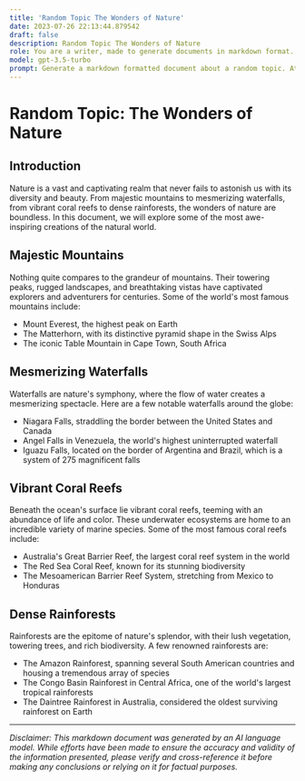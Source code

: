 ```yaml
---
title: 'Random Topic The Wonders of Nature'
date: 2023-07-26 22:13:44.879542
draft: false
description: Random Topic The Wonders of Nature
role: You are a writer, made to generate documents in markdown format. It is very important that all of the documents you generate are in valid markdown format.
model: gpt-3.5-turbo
prompt: Generate a markdown formatted document about a random topic. At the bottom, include a disclaimer explaining that the document was generated by you. The first line of the document should be the title. Make sure that the entire document is in proper markdown format, using a mix of various tags to make the document visually appealing.
---
```


# Random Topic: The Wonders of Nature

## Introduction

Nature is a vast and captivating realm that never fails to astonish us with its diversity and beauty. From majestic mountains to mesmerizing waterfalls, from vibrant coral reefs to dense rainforests, the wonders of nature are boundless. In this document, we will explore some of the most awe-inspiring creations of the natural world.

## Majestic Mountains

Nothing quite compares to the grandeur of mountains. Their towering peaks, rugged landscapes, and breathtaking vistas have captivated explorers and adventurers for centuries. Some of the world's most famous mountains include:

- Mount Everest, the highest peak on Earth
- The Matterhorn, with its distinctive pyramid shape in the Swiss Alps
- The iconic Table Mountain in Cape Town, South Africa

## Mesmerizing Waterfalls

Waterfalls are nature's symphony, where the flow of water creates a mesmerizing spectacle. Here are a few notable waterfalls around the globe:

- Niagara Falls, straddling the border between the United States and Canada
- Angel Falls in Venezuela, the world's highest uninterrupted waterfall
- Iguazu Falls, located on the border of Argentina and Brazil, which is a system of 275 magnificent falls

## Vibrant Coral Reefs

Beneath the ocean's surface lie vibrant coral reefs, teeming with an abundance of life and color. These underwater ecosystems are home to an incredible variety of marine species. Some of the most famous coral reefs include:

- Australia's Great Barrier Reef, the largest coral reef system in the world
- The Red Sea Coral Reef, known for its stunning biodiversity
- The Mesoamerican Barrier Reef System, stretching from Mexico to Honduras

## Dense Rainforests

Rainforests are the epitome of nature's splendor, with their lush vegetation, towering trees, and rich biodiversity. A few renowned rainforests are:

- The Amazon Rainforest, spanning several South American countries and housing a tremendous array of species
- The Congo Basin Rainforest in Central Africa, one of the world's largest tropical rainforests
- The Daintree Rainforest in Australia, considered the oldest surviving rainforest on Earth

---

*Disclaimer: This markdown document was generated by an AI language model. While efforts have been made to ensure the accuracy and validity of the information presented, please verify and cross-reference it before making any conclusions or relying on it for factual purposes.*